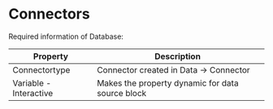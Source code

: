 # Connectors

Required information of Database:

| Property               | Description                                      |
| ---------------------- | ------------------------------------------------ |
| Connectortype          | Connector created in Data -> Connector           |
| Variable - Interactive | Makes the property dynamic for data source block |
